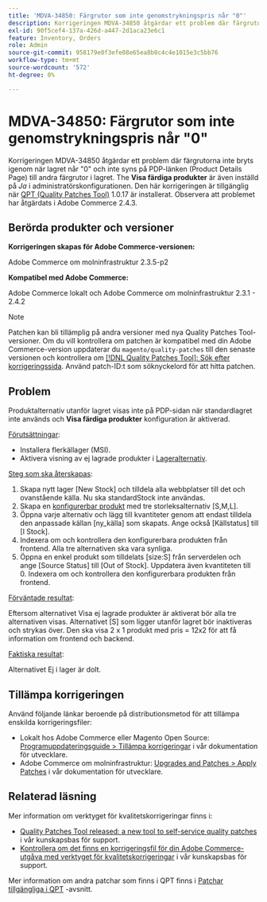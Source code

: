 ```yaml
---
title: 'MDVA-34850: Färgrutor som inte genomstrykningspris når "0"'
description: Korrigeringen MDVA-34850 åtgärdar ett problem där färgrutorna inte bryts igenom när lagret når "0" och inte syns på PDP-länken (Product Details Page) till andra färgrutor i lagret. **Visa färdiga produkter** är också inställt på *Ja* i administratörskonfigurationen. Den här korrigeringen är tillgänglig när [QPT-verktyget (Quality Patches Tool)](/help/announcements/adobe-commerce-announcements/magento-quality-patches-released-new-tool-to-self-serve-quality-patches.md) 1.0.17 är installerat. Observera att problemet har åtgärdats i Adobe Commerce 2.4.3.
exl-id: 90f5cef4-137a-426d-a447-2d1aca23e6c1
feature: Inventory, Orders
role: Admin
source-git-commit: 958179e0f3efe08e65ea8b0c4c4e1015e3c5bb76
workflow-type: tm+mt
source-wordcount: '572'
ht-degree: 0%

---
```


# MDVA-34850: Färgrutor som inte genomstrykningspris når &quot;0&quot;

Korrigeringen MDVA-34850 åtgärdar ett problem där färgrutorna inte bryts igenom när lagret når &quot;0&quot; och inte syns på PDP-länken (Product Details Page) till andra färgrutor i lagret. The **Visa färdiga produkter** är även inställd på *Ja* i administratörskonfigurationen. Den här korrigeringen är tillgänglig när [QPT (Quality Patches Tool)](/help/announcements/adobe-commerce-announcements/magento-quality-patches-released-new-tool-to-self-serve-quality-patches.md) 1.0.17 är installerat. Observera att problemet har åtgärdats i Adobe Commerce 2.4.3.

## Berörda produkter och versioner

**Korrigeringen skapas för Adobe Commerce-versionen:**

Adobe Commerce om molninfrastruktur 2.3.5-p2

**Kompatibel med Adobe Commerce:**

Adobe Commerce lokalt och Adobe Commerce om molninfrastruktur 2.3.1 - 2.4.2

>[!NOTE]
>
>Patchen kan bli tillämplig på andra versioner med nya Quality Patches Tool-versioner. Om du vill kontrollera om patchen är kompatibel med din Adobe Commerce-version uppdaterar du `magento/quality-patches` till den senaste versionen och kontrollera om [[!DNL Quality Patches Tool]: Sök efter korrigeringssida](https://devdocs.magento.com/quality-patches/tool.html#patch-grid). Använd patch-ID:t som söknyckelord för att hitta patchen.

## Problem

Produktalternativ utanför lagret visas inte på PDP-sidan när standardlagret inte används och **Visa färdiga produkter** konfiguration är aktiverad.

<u>Förutsättningar</u>:

* Installera flerkällager (MSI).
* Aktivera visning av ej lagrade produkter i [Lageralternativ](https://docs.magento.com/user-guide/configuration/catalog/inventory.html).

<u>Steg som ska återskapas</u>:

1. Skapa nytt lager \[New Stock\] och tilldela alla webbplatser till det och ovanstående källa. Nu ska standardStock inte användas.
1. Skapa en [konfigurerbar produkt](https://docs.magento.com/user-guide/catalog/product-create-configurable.html) med tre storleksalternativ \[S,M,L\].
1. Öppna varje alternativ och lägg till kvantiteter genom att endast tilldela den anpassade källan \[ny\_källa\] som skapats. Ange också \[Källstatus\] till \[I Stock\].
1. Indexera om och kontrollera den konfigurerbara produkten från frontend. Alla tre alternativen ska vara synliga.
1. Öppna en enkel produkt som tilldelats \[size:S\] från serverdelen och ange \[Source Status\] till \[Out of Stock\]. Uppdatera även kvantiteten till 0. Indexera om och kontrollera den konfigurerbara produkten från frontend.

<u>Förväntade resultat</u>:

Eftersom alternativet Visa ej lagrade produkter är aktiverat bör alla tre alternativen visas. Alternativet \[S\] som ligger utanför lagret bör inaktiveras och strykas över. Den ska visa 2 x 1 produkt med pris = 12x2 för att få information om frontend och backend.

<u>Faktiska resultat</u>:

Alternativet Ej i lager är dolt.

## Tillämpa korrigeringen

Använd följande länkar beroende på distributionsmetod för att tillämpa enskilda korrigeringsfiler:

* Lokalt hos Adobe Commerce eller Magento Open Source: [Programuppdateringsguide > Tillämpa korrigeringar](https://devdocs.magento.com/guides/v2.4/comp-mgr/patching/mqp.html) i vår dokumentation för utvecklare.
* Adobe Commerce om molninfrastruktur: [Upgrades and Patches > Apply Patches](https://devdocs.magento.com/cloud/project/project-patch.html) i vår dokumentation för utvecklare.

## Relaterad läsning

Mer information om verktyget för kvalitetskorrigeringar finns i:

* [Quality Patches Tool released: a new tool to self-service quality patches](/help/announcements/adobe-commerce-announcements/magento-quality-patches-released-new-tool-to-self-serve-quality-patches.md) i vår kunskapsbas för support.
* [Kontrollera om det finns en korrigeringsfil för din Adobe Commerce-utgåva med verktyget för kvalitetskorrigeringar](/help/support-tools/patches-available-in-qpt-tool/check-patch-for-magento-issue-with-magento-quality-patches.md) i vår kunskapsbas för support.

Mer information om andra patchar som finns i QPT finns i [Patchar tillgängliga i QPT](https://support.magento.com/hc/en-us/sections/360010506631-Patches-available-in-QPT-tool-) -avsnitt.
